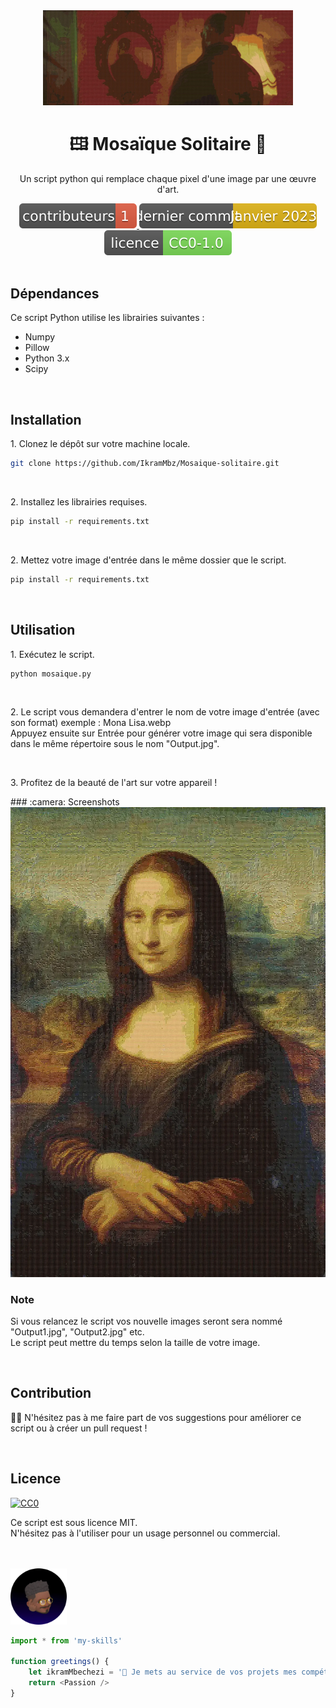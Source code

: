 <div align="center">
	<img src="https://github.com/IkramMbz/IkramMbz/blob/main/assets/img/Mosaic%20Solitaire.webp" width="400" height="auto" alt="mosaique solitare par damso" />
	<h1>🖽 Mosaïque Solitaire 🎨</h1>
  <p>Un script python qui remplace chaque pixel d'une image par une œuvre d'art.</p>
  <div>
    <a href="https://github.com/IkramMbz">
      <img src="https://raw.githubusercontent.com/IkramMbz/IkramMbz/main/assets/img/contributeurs.svg" alt="contributors" />
    </a>
    <a href="https://github.com/IkramMbz">
      <img src="https://raw.githubusercontent.com/IkramMbz/IkramMbz/main/assets/img/lst-commit-01-23.svg" alt="last commit" />
    </a>
    <a href="https://creativecommons.org/publicdomain/zero/1.0/">
      <img src="https://raw.githubusercontent.com/IkramMbz/IkramMbz/main/assets/img/licence-cc0.svg" alt="cc0" />
    </a>
  </div>
</div>

<br />
<div>
  <h2>Dépendances</h2>
  <p>Ce script Python utilise les librairies suivantes :</p>
  <ul>
    <li>Numpy</li>
    <li>Pillow</li>
    <li>Python 3.x</li>
    <li>Scipy</li>
  </ul>
</div>
<br />
<div>
  <h2>Installation</h2>
  <p>1. Clonez le dépôt sur votre machine locale.</p>
 
  ```bash
  git clone https://github.com/IkramMbz/Mosaique-solitaire.git
  ```
  
  <br />
  <p>2. Installez les librairies requises.</p>
  
  ```bash
  pip install -r requirements.txt
  ```
    
  <br />
  <p>2. Mettez votre image d'entrée dans le même dossier que le script.</p>
  
  ```bash
  pip install -r requirements.txt
  ```
 
</div>
<br />
<div>
  <h2>Utilisation</h2>
  <p>1. Exécutez le script.</p>
  
  ```bash
  python mosaique.py
  ```
  
  <br />
  <p>2. Le script vous demandera d'entrer le nom de votre image d'entrée (avec son format) exemple : Mona Lisa.webp<br/>
Appuyez ensuite sur Entrée pour générer votre image qui sera disponible dans le même répertoire sous le nom "Output.jpg".</p>
  <br />
  <p>3. Profitez de la beauté de l'art sur votre appareil !</p>
  <!-- Screenshots -->
### :camera: Screenshots

<div align="center"> 
  <img width="1000" height="auto" src="https://github.com/IkramMbz/IkramMbz/blob/main/assets/img/Mosaic%20Joconde.webp" alt="mosaique mona lisa" />
</div>

  <h3>Note</h3>
  <p>Si vous relancez le script vos nouvelle images seront sera nommé "Output1.jpg", "Output2.jpg" etc.<br/> 
	  Le script peut mettre du temps selon la taille de votre image.</p>
</div>

<br />
<div>
  <h2>Contribution</h2>
  <p>🎨🚀 N'hésitez pas à me faire part de vos suggestions pour améliorer ce script ou à créer un pull request !</p>
</div>
<br />
<div>
  <h2>Licence</h2>
  
  [![CC0](https://licensebuttons.net/p/zero/1.0/88x31.png)](https://creativecommons.org/publicdomain/zero/1.0/)
  
  <p>Ce script est sous licence MIT.<br> N'hésitez pas à l'utiliser pour un usage personnel ou commercial.</p>
</div>

<div class="ikram">
<br />
<br />
<a href="https://mbechezi.website">
  <img width="90px" height="90px" src="https://raw.githubusercontent.com/IkramMbz/IkramMbz/main/assets/img/Train-De-Vies-Ikram-3D.webp" />
</a>
<br />

```javascript
import * from 'my-skills'

function greetings() {
	let ikramMbechezi = '👋 Je mets au service de vos projets mes compétences de développeur invétéré mais par-dessus tout :';
  	return <Passion />
}
```
</div>
